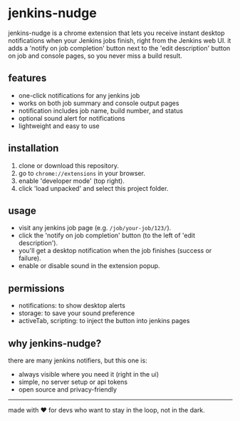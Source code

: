 # jenkins-nudge

jenkins-nudge is a chrome extension that lets you receive instant desktop notifications when your Jenkins jobs finish, right from the Jenkins web UI. it adds a 'notify on job completion' button next to the 'edit description' button on job and console pages, so you never miss a build result.

## features
- one-click notifications for any jenkins job
- works on both job summary and console output pages
- notification includes job name, build number, and status
- optional sound alert for notifications
- lightweight and easy to use

## installation
1. clone or download this repository.
2. go to `chrome://extensions` in your browser.
3. enable 'developer mode' (top right).
4. click 'load unpacked' and select this project folder.

## usage
- visit any jenkins job page (e.g. `/job/your-job/123/`).
- click the 'notify on job completion' button (to the left of 'edit description').
- you'll get a desktop notification when the job finishes (success or failure).
- enable or disable sound in the extension popup.

## permissions
- notifications: to show desktop alerts
- storage: to save your sound preference
- activeTab, scripting: to inject the button into jenkins pages

## why jenkins-nudge?
there are many jenkins notifiers, but this one is:
- always visible where you need it (right in the ui)
- simple, no server setup or api tokens
- open source and privacy-friendly

---

made with ❤️ for devs who want to stay in the loop, not in the dark.

